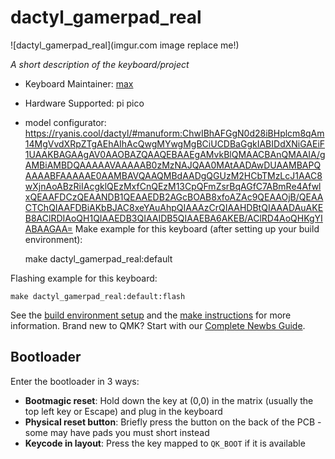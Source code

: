 # dactyl_gamerpad_real

![dactyl_gamerpad_real](imgur.com image replace me!)

*A short description of the keyboard/project*

* Keyboard Maintainer: [max](https://github.com/toxithot)
* Hardware Supported: pi pico
* model configurator:  https://ryanis.cool/dactyl/#manuform:ChwIBhAFGgN0d28iBHplcm8qAm14MgVvdXRpZTgAEhAIhAcQwgMYwgMgBCiUCDBaGgkIABIDdXNiGAEiF1UAAKBAGAAgAV0AAOBAZQAAQEBAAEgAMvkBlQMAACBAnQMAAIA/gAMBiAMBDQAAAAAVAAAAAB0zMzNAJQAA0MAtAADAwDUAAMBAPQAAAABFAAAAAE0AAMBAVQAAQMBdAADgQGUzM2HCbTMzLcJ1AAC8wXjnAoABzRiIAcgklQEzMxfCnQEzM13CpQFmZsrBqAGfC7ABmRe4AfwlxQEAAFDCzQEAANDB1QEAAEDB2AGcBOAB8xfoAZAc9QEAAOjB/QEAACTChQIAAFDBiAKbBJAC8xeYAuAhpQIAAAzCrQIAAHDBtQIAAADAuAKEB8AClRDIAoQH1QIAAEDB3QIAAIDB5QIAAEBA6AKEB/AClRD4AoQHKgYIABAAGAA=
Make example for this keyboard (after setting up your build environment):

    make dactyl_gamerpad_real:default

Flashing example for this keyboard:

    make dactyl_gamerpad_real:default:flash

See the [build environment setup](https://docs.qmk.fm/#/getting_started_build_tools) and the [make instructions](https://docs.qmk.fm/#/getting_started_make_guide) for more information. Brand new to QMK? Start with our [Complete Newbs Guide](https://docs.qmk.fm/#/newbs).

## Bootloader

Enter the bootloader in 3 ways:

* **Bootmagic reset**: Hold down the key at (0,0) in the matrix (usually the top left key or Escape) and plug in the keyboard
* **Physical reset button**: Briefly press the button on the back of the PCB - some may have pads you must short instead
* **Keycode in layout**: Press the key mapped to `QK_BOOT` if it is available
